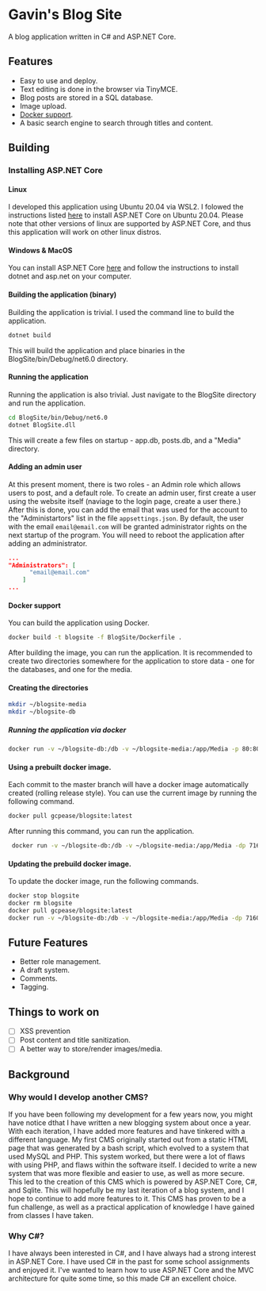 ﻿# Gavin's Blog Site

A blog application written in C# and ASP.NET Core.

## Features

- Easy to use and deploy.
- Text editing is done in the browser via TinyMCE.
- Blog posts are stored in a SQL database.
- Image upload.
- [Docker support](#docker-support).
- A basic search engine to search through titles and content.

## Building

### Installing ASP.NET Core

#### Linux

I developed this application using Ubuntu 20.04 via WSL2. I folowed the instructions
listed [here](https://docs.microsoft.com/en-us/dotnet/core/install/linux-ubuntu) to install ASP.NET Core on Ubuntu
20.04. Please note that other versions of linux are supported by ASP.NET Core, and thus this application will work on
other linux distros.

#### Windows & MacOS

You can install ASP.NET Core [here](https://dotnet.microsoft.com/en-us/download/dotnet/6.0) and follow the instructions
to install dotnet and asp.net on your computer.

#### Building the application (binary)

Building the application is trivial. I used the command line to build the application.

```bash
dotnet build
```

This will build the application and place binaries in the BlogSite/bin/Debug/net6.0 directory.

#### Running the application

Running the application is also trivial. Just navigate to the BlogSite directory and run the application.

```bash
cd BlogSite/bin/Debug/net6.0
dotnet BlogSite.dll
```

This will create a few files on startup - app.db, posts.db, and a "Media" directory.

#### Adding an admin user

At this present moment, there is two roles - an Admin role which allows users to post, and a default role. To create an
admin user, first create a user using the website itself (naviage to the login page, create a user there.)
After this is done, you can add the email that was used for the account to the "Administartors" list in the file
`appsettings.json`. By default, the user with the email `email@email.com` will be granted administrator rights
on the next startup of the program. You will need to reboot the application after adding an administrator.
```json
...
"Administrators": [
      "email@email.com"
    ]
...
```
#### Docker support
You can build the application using Docker.
```bash
docker build -t blogsite -f BlogSite/Dockerfile .
```
After building the image, you can run the application. It is recommended to create
two directories somewhere for the application to store data - one for the databases, and one for the media.
#### Creating the directories
```bash
mkdir ~/blogsite-media
mkdir ~/blogsite-db
```

##### Running the application via docker
```bash
docker run -v ~/blogsite-db:/db -v ~/blogsite-media:/app/Media -p 80:80 -d --name blogsite blogsite
```
#### Using a prebuilt docker image.
Each commit to the master branch will have a docker image automatically created (rolling release style).
You can use the current image by running the following command.
```bash
docker pull gcpease/blogsite:latest
```
After running this command, you can run the application.
```bash
 docker run -v ~/blogsite-db:/db -v ~/blogsite-media:/app/Media -dp 7160:80 --name blogsite gcpease/blogsite:latest
 ```
#### Updating the prebuild docker image.
To update the docker image, run the following commands.
```bash
docker stop blogsite
docker rm blogsite
docker pull gcpease/blogsite:latest
docker run -v ~/blogsite-db:/db -v ~/blogsite-media:/app/Media -dp 7160:80 --name blogsite gcpease/blogsite:latest
```
## Future Features
- Better role management.
- A draft system.
- Comments.
- Tagging.
## Things to work on
- [ ] XSS prevention
- [ ] Post content and title sanitization.
- [ ] A better way to store/render images/media.
## Background

### Why would I develop another CMS?

If you have been following my development for a few years now, you might have notice dthat I have written a new blogging
system about once a year. With each iteration, I have added more features and have tinkered with a different language.
My first CMS originally started out from a static HTML page that was generated by a bash script, which evolved to a
system that used MySQL and PHP. This system worked, but there were a lot of flaws with using PHP, and flaws within the
software itself. I decided to write a new system that was more flexible and easier to use, as well as more secure. This
led to the creation of this CMS which is powered by ASP.NET Core, C#, and Sqlite. This will hopefully be my last
iteration of a blog system, and I hope to continue to add more features to it. This CMS has proven to be a fun
challenge, as well as a practical application of knowledge I have gained from classes I have taken.

### Why C#?

I have always been interested in C#, and I have always had a strong interest in ASP.NET Core. I have used C# in the past
for some school assignments and enjoyed it. I've wanted to learn how to use ASP.NET Core and the MVC architecture for
quite some time, so this made C# an excellent choice.




